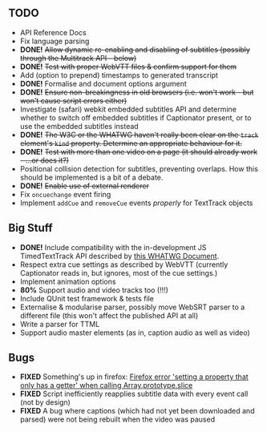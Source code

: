 TODO
----

* API Reference Docs
* Fix language parsing
* **DONE!** <strike>Allow dynamic re-enabling and disabling of subtitles (possibly through the Multitrack API - below)</strike>
* **DONE!** <strike>Test with proper WebVTT files & confirm support for them</strike>
* Add (option to prepend) timestamps to generated transcript
* **DONE!** Formalise and document options argument
* **DONE!** <strike>Ensure non-breakingness in old browsers (i.e. won't work - but won't cause script errors either)</strike>
* Investigate (safari) webkit embedded subtitles API and determine whether to switch off embedded subtitles if Captionator present, or to use the embedded subtitles instead
* **DONE!** <strike>The W3C or the WHATWG haven't really been clear on the `track` element's `kind` property. Determine an appropriate behaviour for it.</strike>
* **DONE!** <strike>Test with more than one video on a page (it should already work - ...or does it?)</strike>
* Positional collision detection for subtitles, preventing overlaps. How this should be implemented is a bit of a debate.
* **DONE!** <strike>Enable use of external renderer</strike>
* Fix `oncuechange` event firing
* Implement `addCue` and `removeCue` events _properly_ for TextTrack objects

## Big Stuff ##

* **DONE!** Include compatibility with the in-development JS TimedTextTrack API described by [this WHATWG Document](http://www.whatwg.org/specs/web-apps/current-work/multipage/video.html).
* Respect extra cue settings as described by WebVTT (currently Captionator reads in, but ignores, most of the cue settings.)
* Implement animation options
* **80%** Support audio and video tracks too (!!!)
* Include QUnit test framework & tests file
* Externalise & modularise parser, possibly move WebSRT parser to a different file (this won't affect the published API at all)
* Write a parser for TTML
* Support audio master elements (as in, caption audio as well as video)

## Bugs ##

* **FIXED** Something's up in firefox: [Firefox error 'setting a property that only has a getter' when calling Array.prototype.slice](http://stackoverflow.com/questions/5087755/firefox-error-setting-a-property-that-only-has-a-getter-when-calling-array-prot)
* **FIXED** Script inefficiently reapplies subtitle data with every event call (not by design)
* **FIXED** A bug where captions (which had not yet been downloaded and parsed) were not being rebuilt when the video was paused